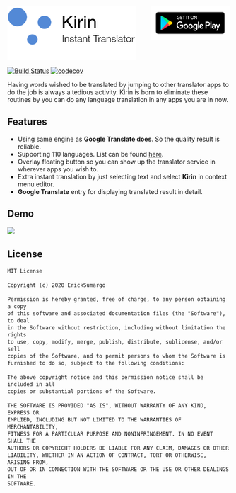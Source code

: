 [<img src="assets/logo.png" width="290" height="120">]()
[<img align="right" src="assets/playstore.png" width="180" height="75">](https://play.google.com/store/apps/details?id=com.bael.kirin)

[![Build Status](https://travis-ci.com/ErickSumargo/Kirin.svg?branch=develop)](https://travis-ci.com/ErickSumargo/Kirin)
[![codecov](https://codecov.io/gh/ErickSumargo/Kirin/branch/develop/graph/badge.svg)](https://codecov.io/gh/ErickSumargo/Kirin)

Having words wished to be translated by jumping to other translator apps to do the job is always a tedious activity. 
Kirin is born to eliminate these routines by you can do any language translation in any apps you are in now.

## Features
* Using same engine as **Google Translate does**. So the quality result is reliable.
* Supporting 110 languages. List can be found [here](https://cloud.google.com/translate/docs/languages).
* Overlay floating button so you can show up the translator service in wherever apps you wish to.
* Extra instant translation by just selecting text and select **Kirin** in context menu editor.
* **Google Translate** entry for displaying translated result in detail.

## Demo
![](assets/demo.gif)

## License
    MIT License
    
    Copyright (c) 2020 ErickSumargo
    
    Permission is hereby granted, free of charge, to any person obtaining a copy
    of this software and associated documentation files (the "Software"), to deal
    in the Software without restriction, including without limitation the rights
    to use, copy, modify, merge, publish, distribute, sublicense, and/or sell
    copies of the Software, and to permit persons to whom the Software is
    furnished to do so, subject to the following conditions:
    
    The above copyright notice and this permission notice shall be included in all
    copies or substantial portions of the Software.
    
    THE SOFTWARE IS PROVIDED "AS IS", WITHOUT WARRANTY OF ANY KIND, EXPRESS OR
    IMPLIED, INCLUDING BUT NOT LIMITED TO THE WARRANTIES OF MERCHANTABILITY,
    FITNESS FOR A PARTICULAR PURPOSE AND NONINFRINGEMENT. IN NO EVENT SHALL THE
    AUTHORS OR COPYRIGHT HOLDERS BE LIABLE FOR ANY CLAIM, DAMAGES OR OTHER
    LIABILITY, WHETHER IN AN ACTION OF CONTRACT, TORT OR OTHERWISE, ARISING FROM,
    OUT OF OR IN CONNECTION WITH THE SOFTWARE OR THE USE OR OTHER DEALINGS IN THE
    SOFTWARE.
